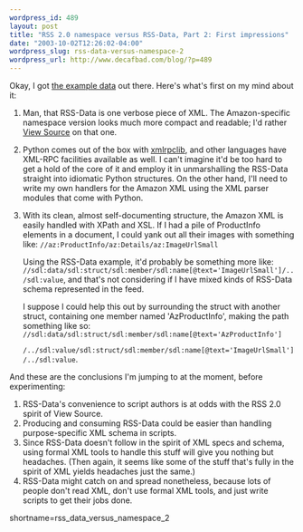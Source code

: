 ```yaml
--- 
wordpress_id: 489
layout: post
title: "RSS 2.0 namespace versus RSS-Data, Part 2: First impressions"
date: "2003-10-02T12:26:02-04:00"
wordpress_slug: rss-data-versus-namespace-2
wordpress_url: http://www.decafbad.com/blog/?p=489
---
```

<p>
Okay, I got
<a href="http://www.decafbad.com/blog/tech/rss_data_versus_namespace.html">the example data</a> out there.
Here's what's first on my mind about it:
</p>
<ol>
<li>
<p>
Man, that RSS-Data is one verbose piece of XML.  The Amazon-specific
namespace version looks much more compact and readable; I'd rather
<a href="http://backend.userland.com/davesRss2PoliticalFaq">View Source</a>
on that one.
</p>
</li>
<li>
<p>
Python comes out of the box with
<a href="http://www.python.org/doc/current/lib/module-xmlrpclib.html">xmlrpclib</a>,
and other languages have XML-RPC facilities available as well.  I can't imagine
it'd be too hard to get a hold of the core of it and employ it in
unmarshalling the RSS-Data straight into idiomatic Python structures.
On the other hand, I'll need to write my own handlers for the Amazon XML
using the XML parser modules that come with Python.
</p>
</li>
<li>
<p>
With its clean, almost self-documenting structure, the Amazon XML is easily
handled with XPath and XSL.  If I had a pile of ProductInfo elements
in a document, I could yank out all their images with something like:
<code>//az:ProductInfo/az:Details/az:ImageUrlSmall</code>
</p>
<p>
Using the RSS-Data
example, it'd probably be something more like:
<code>//sdl:data/sdl:struct/sdl:member/sdl:name[@text='ImageUrlSmall']/../sdl:value</code>,
and that's not considering if I have mixed kinds of RSS-Data schema represented in the
feed.
</p>
<p>
I suppose I could help this out by surrounding the struct with another
struct, containing one member named 'AzProductInfo', making the path something
like so:
<code>//sdl:data/sdl:struct/sdl:member/sdl:name[@text='AzProductInfo']<br />
/../sdl:value/sdl:struct/sdl:member/sdl:name[@text='ImageUrlSmall']/../sdl:value</code>.
</p>
</li>
</ol>

<p>
And these are the conclusions I'm jumping to at the moment, before experimenting:
</p>

<ol>
<li>
RSS-Data's convenience to script authors is at odds with the RSS 2.0
spirit of View Source.
</li>
<li>
Producing and consuming RSS-Data could be easier than handling
purpose-specific XML schema in scripts.
</li>
<li>
Since RSS-Data doesn't follow in the spirit of XML specs and schema,
using formal XML tools to handle this stuff will give you
nothing but headaches.  (Then again, it seems like some of the
stuff that's fully in the spirit of XML yields headaches just
the same.)
</li>
<li>
RSS-Data might catch on and spread nonetheless, because lots
of people don't read XML, don't use formal XML tools, and just
write scripts to get their jobs done.
</li>
</ol>
<!--more-->
shortname=rss_data_versus_namespace_2
